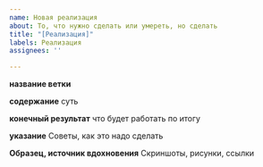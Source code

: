 ```yaml
---
name: Новая реализация
about: То, что нужно сделать или умереть, но сделать
title: "[Реализация]"
labels: Реализация
assignees: ''

---
```


**название ветки**

**содержание**
суть

**конечный результат**
что будет работать по итогу

**указание**
Советы, как это надо сделать

**Образец, источник вдохновения**
Скриншоты, рисунки, ссылки
